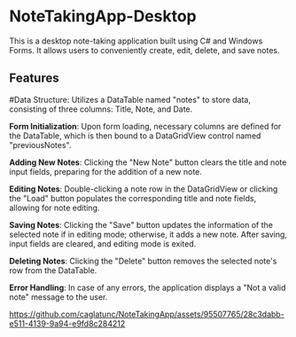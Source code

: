 # NoteTakingApp-Desktop

This is a desktop note-taking application built using C# and Windows Forms. It allows users to conveniently create, edit, delete, and save notes.

## Features
#Data Structure: Utilizes a DataTable named "notes" to store data, consisting of three columns: Title, Note, and Date.

**Form Initialization**: Upon form loading, necessary columns are defined for the DataTable, which is then bound to a DataGridView control named "previousNotes".

**Adding New Notes**: Clicking the "New Note" button clears the title and note input fields, preparing for the addition of a new note.

**Editing Notes**: Double-clicking a note row in the DataGridView or clicking the "Load" button populates the corresponding title and note fields, allowing for note editing.

**Saving Notes**: Clicking the "Save" button updates the information of the selected note if in editing mode; otherwise, it adds a new note. After saving, input fields are cleared, and editing mode is exited.

**Deleting Notes**: Clicking the "Delete" button removes the selected note's row from the DataTable.

**Error Handling**: In case of any errors, the application displays a "Not a valid note" message to the user.

https://github.com/caglatunc/NoteTakingApp/assets/95507765/28c3dabb-e511-4139-9a94-e9fd8c284212

